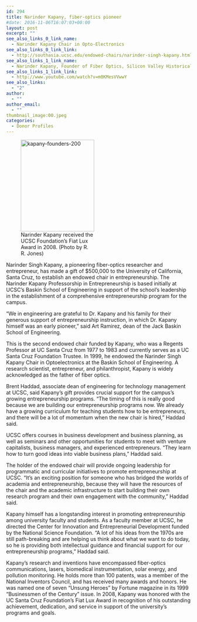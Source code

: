 ```yaml
---
id: 294
title: Narinder Kapany, fiber-optics pioneer
#date: 2016-11-06T16:07:03+00:00
layout: post
excerpt: ""
see_also_links_0_link_name:
  - Narinder Kapany Chair in Opto-Electronics
see_also_links_0_link_link:
  - http://southasia.ucsc.edu/endowed-chairs/narinder-singh-kapany.html
see_also_links_1_link_name:
  - Narinder Kapany, Founder of Fiber Optics, Silicon Valley Historical Association (Video)
see_also_links_1_link_link:
  - http://www.youtube.com/watch?v=m0KMesVVwwY
see_also_links:
  - "2"
author:
  - ""
author_email:
  - ""
thumbnail_image:00.jpeg
categories:
  - Donor Profiles
---
```

<figure id="attachment_295" style="width: 200px" class="wp-caption alignright"><img class="size-full wp-image-295" src="http://live-ucsc-giving.pantheonsite.io/wp-content/uploads/2017/08/kapany-founders-200.jpeg" alt="kapany-founders-200" width="200" height="250" /><figcaption class="wp-caption-text">Narinder Kapany received the UCSC Foundation&#8217;s Fiat Lux Award in 2008. (Photo by R. R. Jones)</figcaption></figure> 

Narinder Singh Kapany, a pioneering fiber-optics researcher and entrepreneur, has made a gift of $500,000 to the University of California, Santa Cruz, to establish an endowed chair in entrepreneurship. The Narinder Kapany Professorship in Entrepreneurship is based initially at UCSC&#8217;s Baskin School of Engineering in support of the school&#8217;s leadership in the establishment of a comprehensive entrepreneurship program for the campus.

&#8220;We in engineering are grateful to Dr. Kapany and his family for their generous support of entrepreneurship instruction, in which Dr. Kapany himself was an early pioneer,&#8221; said Art Ramirez, dean of the Jack Baskin School of Engineering.

This is the second endowed chair funded by Kapany, who was a Regents Professor at UC Santa Cruz from 1977 to 1983 and currently serves as a UC Santa Cruz Foundation Trustee. In 1999, he endowed the Narinder Singh Kapany Chair in Optoelectronics at the Baskin School of Engineering. A research scientist, entrepreneur, and philanthropist, Kapany is widely acknowledged as the father of fiber optics.

Brent Haddad, associate dean of engineering for technology management at UCSC, said Kapany&#8217;s gift provides crucial support for the campus&#8217;s growing entrepreneurship programs. &#8220;The timing of this is really good because we are building our entrepreneurship programs now. We already have a growing curriculum for teaching students how to be entrepreneurs, and there will be a lot of momentum when the new chair is hired,&#8221; Haddad said.

UCSC offers courses in business development and business planning, as well as seminars and other opportunities for students to meet with venture capitalists, business managers, and experienced entrepreneurs. &#8220;They learn how to turn good ideas into viable business plans,&#8221; Haddad said.

The holder of the endowed chair will provide ongoing leadership for programmatic and curricular initiatives to promote entrepreneurship at UCSC. &#8220;It&#8217;s an exciting position for someone who has bridged the worlds of academia and entrepreneurship, because they will have the resources of the chair and the academic infrastructure to start building their own research program and their own engagement with the community,&#8221; Haddad said.

Kapany himself has a longstanding interest in promoting entrepreneurship among university faculty and students. As a faculty member at UCSC, he directed the Center for Innovation and Entrepreneurial Development funded by the National Science Foundation. &#8220;A lot of his ideas from the 1970s are still path-breaking and are helping us think about what we want to do today, so he is providing both intellectual guidance and financial support for our entrepreneurship programs,&#8221; Haddad said.

Kapany&#8217;s research and inventions have encompassed fiber-optics communications, lasers, biomedical instrumentation, solar energy, and pollution monitoring. He holds more than 100 patents, was a member of the National Inventors Council, and has received many awards and honors. He was named one of seven &#8220;Unsung Heroes&#8221; by Fortune magazine in its 1999 &#8220;Businessmen of the Century&#8221; issue. In 2008, Kapany was honored with the UC Santa Cruz Foundation&#8217;s Fiat Lux Award in recognition of his outstanding achievement, dedication, and service in support of the university&#8217;s programs and goals.
